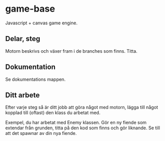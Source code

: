 # game-base

Javascript + canvas game engine.

## Delar, steg

Motorn beskrivs och växer fram i de branches som finns. Titta.

## Dokumentation

Se dokumentations mappen.

## Ditt arbete

Efter varje steg så är ditt jobb att göra något med motorn, lägga till något kopplad till (oftast) den klass du arbetat med.

Exempel, du har arbetat med Enemy klassen. Gör en ny fiende som extendar från grunden, titta på den kod som finns och gör liknande. Se till att det spawnar av din nya fiende.
